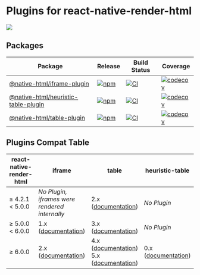 # Plugins for react-native-render-html

[![](https://img.shields.io/discord/736906960041148476?label=discord)](https://discord.gg/3B9twTMEzb)

## Packages

| Package                                                                       | Release                                                                                                                                       | Build Status                                                                                                                                                                                       | Coverage                                                                                                                                                                                 |
| ----------------------------------------------------------------------------- | --------------------------------------------------------------------------------------------------------------------------------------------- | -------------------------------------------------------------------------------------------------------------------------------------------------------------------------------------------------- | ---------------------------------------------------------------------------------------------------------------------------------------------------------------------------------------- |
| [@native-html/iframe-plugin](packages/iframe-plugin#readme)                   | [![npm](https://img.shields.io/npm/v/@native-html/iframe-plugin)](https://www.npmjs.com/package/@native-html/iframe-plugin)                   | [![CI](https://github.com/native-html/plugins/workflows/iframe/badge.svg?branch=master)](https://github.com/native-html/plugins/actions?query=branch%3Amaster+workflow%3Aiframe)                   | [![codecov](https://codecov.io/gh/native-html/plugins/branch/master/graph/badge.svg?flag=iframe-plugin)](https://codecov.io/gh/native-html/plugins?flag=iframe-plugin)                   |
| [@native-html/heuristic-table-plugin](packages/heuristic-table-plugin#readme) | [![npm](https://img.shields.io/npm/v/@native-html/heuristic-table-plugin)](https://www.npmjs.com/package/@native-html/heuristic-table-plugin) | [![CI](https://github.com/native-html/plugins/workflows/heuristic-table/badge.svg?branch=master)](https://github.com/native-html/plugins/actions?query=branch%3Amaster+workflow%3Aheuristic-table) | [![codecov](https://codecov.io/gh/native-html/plugins/branch/master/graph/badge.svg?flag=heuristic-table-plugin)](https://codecov.io/gh/native-html/plugins?flag=heuristic-table-plugin) |
| [@native-html/table-plugin](packages/table-plugin#readme)                     | [![npm](https://img.shields.io/npm/v/@native-html/table-plugin)](https://www.npmjs.com/package/@native-html/table-plugin)                     | [![CI](https://github.com/native-html/plugins/workflows/table/badge.svg?branch=master)](https://github.com/native-html/plugins/actions?query=branch%3Amaster+workflow%3Atable)                     | [![codecov](https://codecov.io/gh/native-html/plugins/branch/master/graph/badge.svg?flag=table-plugin)](https://codecov.io/gh/native-html/plugins?flag=table-plugin)                     |

## Plugins Compat Table

| react-native-render-html | iframe                                                                                                    | table                                                                                                                                                                                                                                         | heuristic-table                                                                                                    |
| ------------------------ | --------------------------------------------------------------------------------------------------------- | --------------------------------------------------------------------------------------------------------------------------------------------------------------------------------------------------------------------------------------------- | ------------------------------------------------------------------------------------------------------------------ |
| ≥ 4.2.1 &lt; 5.0.0       | _No Plugin, iframes were rendered internally_                                                             | 2.x ([documentation](https://github.com/native-html/plugins/tree/rnrh/4.x#readme))                                                                                                                                                            | _No Plugin_                                                                                                        |
| ≥ 5.0.0 &lt; 6.0.0       | 1.x ([documentation](https://github.com/native-html/plugins/tree/rnrh/5.x/packages/iframe-plugin#readme)) | 3.x ([documentation](https://github.com/native-html/plugins/tree/rnrh/5.x/packages/table-plugin#readme))                                                                                                                                      | _No Plugin_                                                                                                        |
| ≥ 6.0.0                  | 2.x ([documentation](https://github.com/native-html/plugins/tree/rnrh/6.x/packages/iframe-plugin#readme)) | 4.x ([documentation](https://github.com/native-html/plugins/tree/@native-html/table-plugin@4.0.3/packages/table-plugin#readme)) <br> 5.x ([documentation](https://github.com/native-html/plugins/tree/rnrh/6.x/packages/table-plugin#readme)) | 0.x ([documentation](https://github.com/native-html/plugins/tree/rnrh/6.x/packages/heuristic-table-plugin#readme)) |
